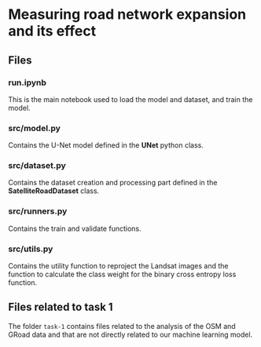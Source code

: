# Measuring road network expansion and its effect

## Files

### run.ipynb
This is the main notebook used to load the model and dataset, and train the model.

### src/model.py
Contains the U-Net model defined in the **UNet** python class.

### src/dataset.py
Contains the dataset creation and processing part defined in the **SatelliteRoadDataset** class.

### src/runners.py
Contains the train and validate functions.

### src/utils.py
Contains the utility function to reproject the Landsat images and the function to calculate the class weight for the binary cross entropy loss function.

## Files related to task 1
The folder `task-1` contains files related to the analysis of the OSM and GRoad data and that are not directly related to our machine learning model.
